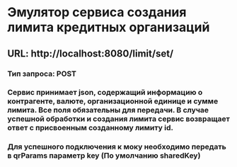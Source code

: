 # Эмулятор сервиса создания лимита кредитных организаций

## URL: http://localhost:8080/limit/set/

### Тип запроса: POST
### Сервис принимает json, содержащий информацию о контрагенте, валюте, организационной единице и сумме лимита. Все поля обязательны для передачи. В случае успешной обработки и создания лимита сервис возвращает ответ с присвоенным созданному лимиту id.

### Для успешного подключения к моку необходимо передать в qrParams параметр key (По умолчанию sharedKey)